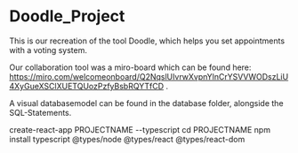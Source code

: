 # Doodle_Project


This is our recreation of the tool Doodle, which helps you set appointments with a voting system. 

Our collaboration tool was a miro-board which can be found here: https://miro.com/welcomeonboard/Q2NqslUIvrwXvpnYlnCrYSVVWODszLiU4XyGueXSClXUETQUozPzfyBsbRQYTfCD .

A visual databasemodel can be found in the database folder, alongside the SQL-Statements.

create-react-app PROJECTNAME --typescript
cd PROJECTNAME
npm install typescript @types/node @types/react @types/react-dom

